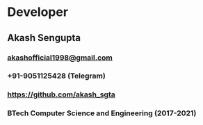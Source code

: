 # Developer

## Akash Sengupta

### akashofficial1998@gmail.com

### +91-9051125428 (Telegram)

### <https://github.com/akash_sgta>

### BTech Computer Science and Engineering (2017-2021)
